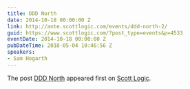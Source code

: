 ```yaml
---
title: DDD North
date: 2014-10-18 00:00:00 Z
link: http://ante.scottlogic.com/events/ddd-north-2/
guid: https://www.scottlogic.com/?post_type=events&p=4533
eventDate: 2014-10-18 00:00:00 Z
pubDateTime: 2018-05-04 10:46:56 Z
speakers:
- Sam Hogarth
---
```


<p>The post <a rel="nofollow" href="http://ante.scottlogic.com/events/ddd-north-2/">DDD North</a> appeared first on <a rel="nofollow" href="http://ante.scottlogic.com">Scott Logic</a>.</p>
